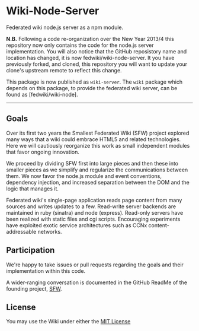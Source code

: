 # Wiki-Node-Server

Federated wiki node.js server as a npm module.

**N.B.** Following a code re-organization over the New Year 2013/4 this 
repository now only contains the code for the node.js server implementation. 
You will also notice that the GitHub reposistory name and location has 
changed, it is now fedwiki/wiki-node-server. It you have previously forked, 
and cloned, this repository you will want to update your clone's upstream 
remote to reflect this change.

This package is now published as ```wiki-server```. The ```wiki``` 
package which depends on this package, to provide the federated wiki server, 
can be found as [fedwiki/wiki-node].

* * *

## Goals

Over its first two years the Smallest Federated Wiki (SFW) project explored
many ways that a wiki could embrace HTML5 and related technologies. Here
we will cautiously reorganize this work as small independent modules that
favor ongoing innovation.

We proceed by dividing SFW first into large pieces and then these into
smaller pieces as we simplify and regularize the communications between them.
We now favor the node.js module and event conventions, dependency injection,
and increased separation between the DOM and the logic that manages it.

Federated wiki's single-page application reads page content from many sources
and writes updates to a few. Read-write server backends are maintained in
ruby (sinatra) and node (express). Read-only servers have been realized
with static files and cgi scripts. Encouraging experiments have exploited
exotic service architectures such as CCNx content-addressable networks.

## Participation

We're happy to take issues or pull requests regarding the goals and
their implementation within this code.

A wider-ranging conversation is documented in the GitHub ReadMe of the
founding project, [SFW](https://github.com/WardCunningham/Smallest-Federated-Wiki/blob/master/ReadMe.md).

## License

You may use the Wiki under either the
[MIT License](https://github.com/WardCunningham/wiki/blob/master/LICENSE.txt)
